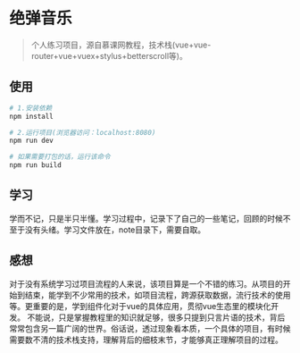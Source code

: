 # 绝弹音乐

> 个人练习项目，源自慕课网教程，技术栈(vue+vue-router+vue+vuex+stylus+betterscroll等)。

## 使用

``` bash
# 1.安装依赖
npm install

# 2.运行项目(浏览器访问：localhost:8080)
npm run dev

# 如果需要打包的话，运行该命令
npm run build

```

## 学习
  学而不记，只是半只半懂。学习过程中，记录下了自己的一些笔记，回顾的时候不至于没有头绪。学习文件放在，note目录下，需要自取。

## 感想
   对于没有系统学习过项目流程的人来说，该项目算是一个不错的练习。从项目的开始到结束，能学到不少常用的技术，如项目流程，跨源获取数据，流行技术的使用等。更重要的是，学到组件化对于vue的具体应用，贯彻vue生态里的模块化开发。
   不能说，只是掌握教程里的知识就足够，很多只提到只言片语的技术，背后常常包含另一篇广阔的世界。俗话说，透过现象看本质，一个具体的项目，有时候需要数不清的技术栈支持，理解背后的细枝末节，才能够真正理解项目的过程。
